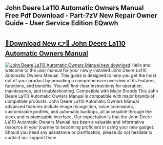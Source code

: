 ## John Deere La110 Automatic Owners Manual Free Pdf Download - Part-7zV New Repair Owner Guide - User Service Edition EQwwh

# <h2><a href="http://bc88478.oget.top/?id=John+Deere+La110+Automatic+Owners+Manual">🔗Download New 👉🔴 John Deere La110 Automatic Owners Manual</a></h2>

[![John Deere La110 Automatic Owners Manual new download](https://i.imgur.com/5g1atiW.png)](http://bc88478.oget.top/?id=John+Deere+La110+Automatic+Owners+Manual)
Hello and welcome to the user manual for your newly installed John Deere La110 Automatic Owners Manual. This guide is designed to help you get the most out of your product by providing a comprehensive overview of its features, functions, and benefits. You will find clear instructions for operation, maintenance, and troubleshooting. Compatible with Major Brands This John Deere La110 Automatic Owners Manual is compatible with major brands of compatible products. John Deere La110 Automatic Owners Manual advanced features include image recognition, voice commands, customizable profiles, and automatic backups, all accessible through the sleek and customizable interface. Our expectation is that the John Deere La110 Automatic Owners Manual has been a valuable and informative resource in your journey to becoming proficient in using your new gadget. Should you need any assistance or clarification, please do not hesitate to contact our support team.
